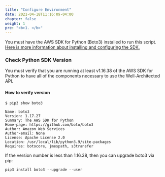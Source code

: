 ```yaml
---
title: "Configure Environment"
date: 2021-04-18T11:16:09-04:00
chapter: false
weight: 1
pre: "<b>1. </b>"
---
```


You must have the AWS SDK for Python (Boto3) installed to run this script. [Here is more information about installing and configuring the SDK.](https://boto3.amazonaws.com/v1/documentation/api/latest/guide/quickstart.html)

### Check Python SDK Version
You must verify that you are running at least v1.16.38 of the AWS SDK for Python to have all of the components necessary to use the Well-Architected API.

#### How to verify version
``` text {hl_lines=["4"]}
$ pip3 show boto3

Name: boto3
Version: 1.17.27
Summary: The AWS SDK for Python
Home-page: https://github.com/boto/boto3
Author: Amazon Web Services
Author-email: None
License: Apache License 2.0
Location: /usr/local/lib/python3.9/site-packages
Requires: botocore, jmespath, s3transfer
```

If the version number is less than 1.16.38, then you can upgrade boto3 via pip:
```
pip3 install boto3 --upgrade --user
```


<!-- {{< prev_next_button link_prev_url="../" link_next_url="../2_create_workload/" />}} -->
